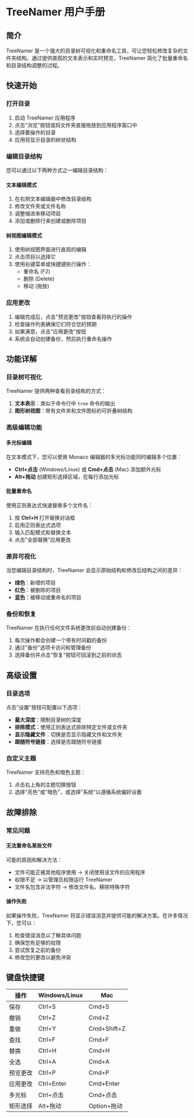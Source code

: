 # TreeNamer 用户手册

## 简介

TreeNamer 是一个强大的目录树可视化和重命名工具，可让您轻松修改复杂的文件夹结构。通过提供直观的文本表示和实时预览，TreeNamer 简化了批量重命名和目录结构调整的过程。

## 快速开始

### 打开目录

1. 启动 TreeNamer 应用程序
2. 点击"浏览"按钮或将文件夹直接拖放到应用程序窗口中
3. 选择要操作的目录
4. 应用将显示目录的树状结构

### 编辑目录结构

您可以通过以下两种方式之一编辑目录结构：

#### 文本编辑模式

1. 在右侧文本编辑器中修改目录结构
2. 修改文件夹或文件名称
3. 调整缩进来移动项目
4. 添加或删除行来创建或删除项目

#### 树视图编辑模式

1. 使用树视图界面进行直观的编辑
2. 点击项目以选择它
3. 使用右键菜单或快捷键执行操作：
   - 重命名 (F2)
   - 删除 (Delete)
   - 移动 (拖放)

### 应用更改

1. 编辑完成后，点击"预览更改"按钮查看将执行的操作
2. 检查操作列表确保它们符合您的预期
3. 如果满意，点击"应用更改"按钮
4. 系统会自动创建备份，然后执行重命名操作

## 功能详解

### 目录树可视化

TreeNamer 提供两种查看目录结构的方式：

1. **文本表示**：类似于命令行中 `tree` 命令的输出
2. **图形树视图**：带有文件夹和文件图标的可折叠树结构

### 高级编辑功能

#### 多光标编辑

在文本模式下，您可以使用 Monaco 编辑器的多光标功能同时编辑多个位置：

- **Ctrl+点击** (Windows/Linux) 或 **Cmd+点击** (Mac) 添加额外光标
- **Alt+拖动** 创建矩形选择区域，在每行添加光标

#### 批量重命名

使用正则表达式快速替换多个文件名：

1. 按 **Ctrl+H** 打开替换对话框
2. 启用正则表达式选项
3. 输入匹配模式和替换文本
4. 点击"全部替换"应用更改

### 差异可视化

当您编辑目录结构时，TreeNamer 会显示原始结构和修改后结构之间的差异：

- **绿色**：新增的项目
- **红色**：被删除的项目
- **蓝色**：被移动或重命名的项目

### 备份和恢复

TreeNamer 在执行任何文件系统更改前自动创建备份：

1. 每次操作都会创建一个带有时间戳的备份
2. 通过"备份"选项卡访问和管理备份
3. 选择备份并点击"恢复"按钮可回滚到之前的状态

## 高级设置

### 目录选项

点击"设置"按钮可配置以下选项：

- **最大深度**：限制目录树的深度
- **排除模式**：使用正则表达式排除特定文件或文件夹
- **显示隐藏文件**：切换是否显示隐藏文件和文件夹
- **跟随符号链接**：选择是否跟随符号链接

### 自定义主题

TreeNamer 支持亮色和暗色主题：

1. 点击右上角的主题切换按钮
2. 选择"亮色"或"暗色"，或选择"系统"以遵循系统偏好设置

## 故障排除

### 常见问题

#### 无法重命名某些文件

可能的原因和解决方法：

- 文件可能正被其他程序使用 → 关闭使用该文件的应用程序
- 权限不足 → 以管理员权限运行 TreeNamer
- 文件名包含非法字符 → 修改文件名，移除特殊字符

#### 操作失败

如果操作失败，TreeNamer 将显示错误消息并提供可能的解决方案。在许多情况下，您可以：

1. 检查错误消息以了解具体问题
2. 确保您有足够的权限
3. 尝试恢复之前的备份
4. 修改您的更改以避免冲突

## 键盘快捷键

| 操作 | Windows/Linux | Mac |
|------|--------------|-----|
| 保存 | Ctrl+S | Cmd+S |
| 撤销 | Ctrl+Z | Cmd+Z |
| 重做 | Ctrl+Y | Cmd+Shift+Z |
| 查找 | Ctrl+F | Cmd+F |
| 替换 | Ctrl+H | Cmd+H |
| 全选 | Ctrl+A | Cmd+A |
| 预览更改 | Ctrl+P | Cmd+P |
| 应用更改 | Ctrl+Enter | Cmd+Enter |
| 多光标 | Ctrl+点击 | Cmd+点击 |
| 矩形选择 | Alt+拖动 | Option+拖动 |
